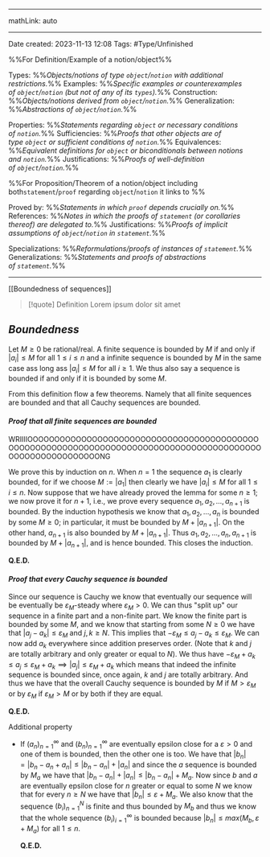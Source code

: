 
---

mathLink: auto

---
Date created: 2023-11-13 12:08
Tags: #Type/Unfinished 

%%For Definition/Example of a notion/object%%

Types: %%_Objects/notions of type `object`/`notion` with additional restrictions._%% 
Examples: %%_Specific examples or counterexamples of `object`/`notion` (but not of any of its `types`)._%%
Construction: %%_Objects/notions derived from `object`/`notion`._%%
Generalization: %%_Abstractions of `object`/`notion`._%%

Properties: %%_Statements regarding `object` or necessary conditions of `notion`._%%
Sufficiencies: %%_Proofs that other objects are of type `object` or sufficient conditions of `notion`._%%
Equivalences: %%_Equivalent definitions for `object` or biconditionals between notions and `notion`._%%
Justifications: %%_Proofs of well-definition of `object`/`notion`._%%

%%For Proposition/Theorem of a notion/object including both`statement`/`proof` regarding `object`/`notion` it links to %%

Proved by: %%_Statements in which `proof` depends crucially on._%%
References: %%_Notes in which the proofs of `statement` (or corollaries thereof) are delegated to._%%
Justifications: %%_Proofs of implicit assumptions of `object`/`notion` in `statement`._%%   

Specializations: %%_Reformulations/proofs of instances of `statement`._%%
Generalizations: %%_Statements and proofs of abstractions of `statement`._%%

---  

[[Boundedness of sequences]]

> [!quote] Definition
> Lorem ipsum dolor sit amet


## *Boundedness*

Let $M\geq0$ be rational/real. A finite sequence is bounded by $M$ if and only if $|a_i|\leq M$ for all $1\leq i\leq n$ and a infinite sequence is bounded by $M$ in the same case ass long ass $|a_i|\leq M$ for all $i\geq 1$. We thus also say a sequence is bounded if and only if it is bounded by some $M$.

From this definition flow a few theorems. Namely that all finite sequences are bounded and that all Cauchy sequences are bounded.


#### *Proof that all finite sequences are bounded*
WRIIIIOOOOOOOOOOOOOOOOOOOOOOOOOOOOOOOOOOOOOOOOOOOOOOOOOOOOOOOOOOOOOOOOOOOOOOOOOOOOOOOOOOOOOOOOOOOOOOOOOOOOOOOOOOONG

We prove this by induction on $n$. When $n = 1$ the sequence $a_1$ is clearly bounded, for if we choose $M := |a_1|$ then clearly we have $|a_i| ≤ M$ for all $1 ≤ i ≤ n$. Now suppose that we have already proved the lemma for some $n ≥ 1$; we now prove it for $n + 1$, i.e., we prove every sequence $a_1, a_2,...,a_{n+1}$ is bounded. By the induction hypothesis we know that $a_1, a_2,...,a_n$ is bounded by some $M ≥ 0$; in particular, it must be bounded by $M + |a_{n+1}|$. On the other hand, $a_{n+1}$ is also bounded by $M + |a_{n+1}|$. Thus $a_1, a_2,...,a_n, a_{n+1}$ is bounded by $M + |a_{n+1}|$, and is hence bounded. This closes the induction.

**Q.E.D.**

#### *Proof that every Cauchy sequence is bounded*

Since our sequence is Cauchy we know that eventually our sequence will be eventually be $\varepsilon_M$-steady where $\varepsilon_M >0$. We can thus "split up" our sequence in a finite part and a non-finite part. We know the finite part is bounded by some $M$, and we know that starting from some $N\geq 0$ we have that $|a_j-a_k|\leq \varepsilon_M$ and $j,k\geq N$. This implies that $-\varepsilon_M\leq a_j-a_k\leq \varepsilon_M$. We can now add $a_k$ everywhere since addition preserves order. (Note that $k$ and $j$ are totally arbitrary and only greater or equal to $N$). We thus have $-\varepsilon_M+a_k\leq a_j\leq \varepsilon_M+a_k\implies |a_j|\leq \varepsilon_M +a_k$ which means that indeed the infinite sequence is bounded since, once again, $k$ and $j$ are totally arbitrary. And thus we have that the overall Cauchy sequence is bounded by $M$ if $M>\varepsilon_M$ or by $\varepsilon_M$ if $\varepsilon_M> M$ or by both if they are equal. 

**Q.E.D.**

Additional property


- If $(a_n)^\infty_{n=1}$ and $(b_n)^\infty_{n=1}$ are eventually epsilon close for a $\varepsilon>0$ and one of them is bounded, then the other one is too.
	We have that $|b_n|=|b_n-a_n+a_{n}|\leq|b_n-a_{n}|+|a_n|$ and since the $a$ sequence is bounded by $M_a$ we have that $|b_n-a_{n}|+|a_{n}|\leq |b_n-a_n|+M_a$. Now since $b$ and $a$ are eventually epsilon close for $n$ greater or equal to some $N$ we know that for every $n\geq N$ we have that $|b_{n}|\leq \varepsilon+M_a$. We also know that the sequence $(b_i)^N_{n=1}$ is finite and thus bounded by $M_b$ and thus we know that the whole sequence $(b_i)^\infty_{i=1}$ is bounded because $|b_{n}|\leq max(M_b,\varepsilon+M_a)$ for all $1\leq n$.
	
	**Q.E.D.**